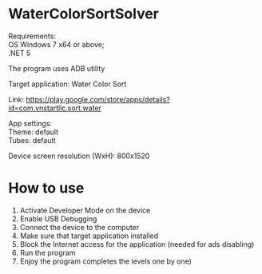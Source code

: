 # WaterColorSortSolver

Requirements:\
OS Windows 7 x64 or above;\
.NET 5

The program uses ADB utility

Target application: Water Color Sort

Link: https://play.google.com/store/apps/details?id=com.vnstartllc.sort.water

App settings:\
Theme: default\
Tubes: default

Device screen resolution (WxH): 800x1520

# How to use

1. Activate Developer Mode on the device
2. Enable USB Debugging
3. Connect the device to the computer
4. Make sure that target application installed
5. Block the Internet access for the application (needed for ads disabling)
6. Run the program
7. Enjoy the program completes the levels one by one)
